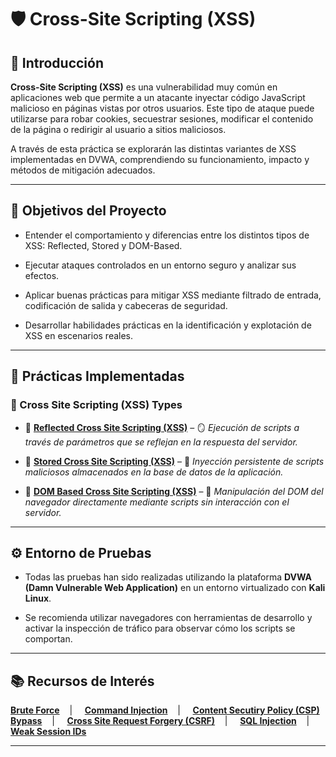 # 🛡️ Cross-Site Scripting (XSS)

## 📖 Introducción

**Cross-Site Scripting (XSS)** es una vulnerabilidad muy común en aplicaciones web que permite a un atacante inyectar código JavaScript malicioso en páginas vistas por otros usuarios. Este tipo de ataque puede utilizarse para robar cookies, secuestrar sesiones, modificar el contenido de la página o redirigir al usuario a sitios maliciosos.

A través de esta práctica se explorarán las distintas variantes de XSS implementadas en DVWA, comprendiendo su funcionamiento, impacto y métodos de mitigación adecuados.

---

## 🎯 Objetivos del Proyecto

- Entender el comportamiento y diferencias entre los distintos tipos de XSS: Reflected, Stored y DOM-Based.
  
- Ejecutar ataques controlados en un entorno seguro y analizar sus efectos.
  
- Aplicar buenas prácticas para mitigar XSS mediante filtrado de entrada, codificación de salida y cabeceras de seguridad.
  
- Desarrollar habilidades prácticas en la identificación y explotación de XSS en escenarios reales.

---

## 📌 Prácticas Implementadas

### 📂 Cross Site Scripting (XSS) Types

- 🔹 **[Reflected Cross Site Scripting (XSS)](https://github.com/XaviGimReu/PPS-10836126/tree/main/template-main/RA3/RA3_2/Cross-Site%20Scripting%20(XSS)/Reflected%20Cross%20Site%20Scripting%20(XSS))** – 🪞 *Ejecución de scripts a través de parámetros que se reflejan en la respuesta del servidor.*

- 🔹 **[Stored Cross Site Scripting (XSS)](https://github.com/XaviGimReu/PPS-10836126/tree/main/template-main/RA3/RA3_2/Cross-Site%20Scripting%20(XSS)/Stored%20Cross%20Site%20Scripting%20(XSS))** – 💾 *Inyección persistente de scripts maliciosos almacenados en la base de datos de la aplicación.*

- 🔹 **[DOM Based Cross Site Scripting (XSS)](https://github.com/XaviGimReu/PPS-10836126/tree/main/template-main/RA3/RA3_2/Cross-Site%20Scripting%20(XSS)/DOM%20Based%20Cross%20Site%20Scripting%20(XSS))** – 🧠 *Manipulación del DOM del navegador directamente mediante scripts sin interacción con el servidor.*

---

## ⚙️ Entorno de Pruebas

- Todas las pruebas han sido realizadas utilizando la plataforma **DVWA (Damn Vulnerable Web Application)** en un entorno virtualizado con **Kali Linux**.

- Se recomienda utilizar navegadores con herramientas de desarrollo y activar la inspección de tráfico para observar cómo los scripts se comportan.

---

## 📚 Recursos de Interés

**[Brute Force](https://github.com/XaviGimReu/PPS-10836126/tree/main/template-main/RA3/RA3_2/Brute%20Force)**&nbsp;&nbsp;&nbsp; | &nbsp;&nbsp;&nbsp;
**[Command Injection](https://github.com/XaviGimReu/PPS-10836126/tree/main/template-main/RA3/RA3_2/Command%20Injection)**&nbsp;&nbsp;&nbsp; | &nbsp;&nbsp;&nbsp;
**[Content Secutiry Policy (CSP) Bypass](https://github.com/XaviGimReu/PPS-10836126/tree/main/template-main/RA3/RA3_2/Content%20Security%20Policy%20(CSP)%20Bypass)**&nbsp;&nbsp;&nbsp; | &nbsp;&nbsp;&nbsp;
**[Cross Site Request Forgery (CSRF)](https://github.com/XaviGimReu/PPS-10836126/tree/main/template-main/RA3/RA3_2/Cross%20Site%20Request%20Forgery%20(CSRF))**&nbsp;&nbsp;&nbsp; | &nbsp;&nbsp;&nbsp;
**[SQL Injection](https://github.com/XaviGimReu/PPS-10836126/tree/main/template-main/RA3/RA3_2/SQL%20Injection)**&nbsp;&nbsp;&nbsp; | &nbsp;&nbsp;&nbsp;
**[Weak Session IDs](https://github.com/XaviGimReu/PPS-10836126/tree/main/template-main/RA3/RA3_2/Weak%20Session%20IDs)**

---

